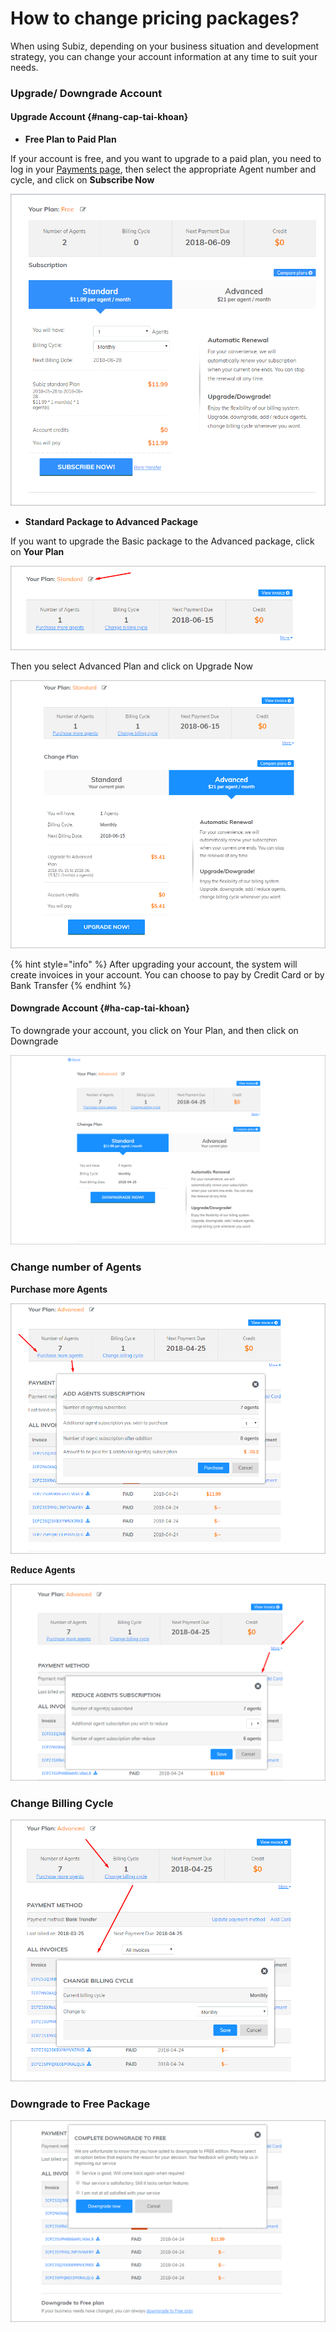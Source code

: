 # How to change pricing packages?

When using Subiz, depending on your business situation and development strategy, you can change your account information at any time to suit your needs.

### Upgrade/ Downgrade Account 

#### Upgrade Account {#nang-cap-tai-khoan}

* **Free Plan to Paid Plan**

If your account is free, and you want to upgrade to a paid plan, you need to log in your [Payments page](https://app.subiz.com/payment-home), then select the appropriate Agent number and cycle, and click on **Subscribe Now**   


![Upgrade to Standard Plan](../../.gitbook/assets/image-1.png)

* **Standard Package to Advanced Package**

If you want to upgrade the Basic package to the Advanced package, click on **Your Plan** 

![Click on Your Plan](../../.gitbook/assets/your-plan.png)

Then you select Advanced Plan and click on Upgrade Now

![Upgrade to Advanced Plan](../../.gitbook/assets/upgrade-to-advanced-plan.png)

{% hint style="info" %}
 After upgrading your account, the system will create invoices in your account. You can choose to pay by Credit Card or by Bank Transfer
{% endhint %}

#### Downgrade Account {#ha-cap-tai-khoan}

To downgrade your account, you click on Your Plan, and then click on Downgrade 

![Downgrade to Standard Plan](../../.gitbook/assets/downgrade-to-standard-plan.png)

### Change number of Agents

**Purchase more Agents**

![Purchase more agent](../../.gitbook/assets/purchase-more-agent.png)

**Reduce Agents**

![Reduce Agent](../../.gitbook/assets/reduce-agents.png)

### Change Billing Cycle

![Change Billing Cycle](../../.gitbook/assets/change-billing-cycle.png)

### Downgrade to Free Package

![Downgrade to Free Package](../../.gitbook/assets/downgrade-to-free-package.png)

